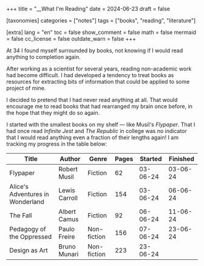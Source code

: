+++
title = "__What I'm Reading"
date = 2024-06-23
draft = false

[taxonomies]
categories = ["notes"]
tags = ["books", "reading", "literature"]

[extra]
lang = "en"
toc = false
show_comment = false
math = false
mermaid = false
cc_license = false
outdate_warn = false
+++

At 34 I found myself surrounded by books, not knowing 
if I would read anything to completion again.

After working as a scientist for several years, reading non-academic work had become difficult. 
I had developed a tendency to treat books
as resources for extracting bits of information that could be applied to some project of mine.

I decided to pretend that I had never read anything at all.
That would encourage me to read books that had rearranged my brain once before,
in the hope that they might do so again.

I started with the smallest books on my shelf — like Musil's _Flypaper_.
That I had once read _Infinite Jest_ and _The Republic_ in college was no indicator that I would read anything even a fraction of their lengths again!
I am tracking my progress in the table below:

| Title                            | Author        | Genre       | Pages |  Started | Finished |
| -------------------------------- | ------------- | ----------- | ----- | -------- | -------- | 
| Flypaper                         | Robert Musil  | Fiction     |    62 | 03-06-24 | 03-06-24 | 
| Alice's Adventures in Wonderland | Lewis Carroll | Fiction     |   154 | 03-06-24 | 06-06-24 | 
| The Fall                         | Albert Camus  | Fiction     |    92 | 06-06-24 | 11-06-24 | 
| Pedagogy of the Oppressed        | Paulo Freire  | Non-fiction |   156 | 07-06-24 | 23-06-24 | 
| Design as Art                    | Bruno Munari  | Non-fiction |   223 | 23-06-24 |          | 
